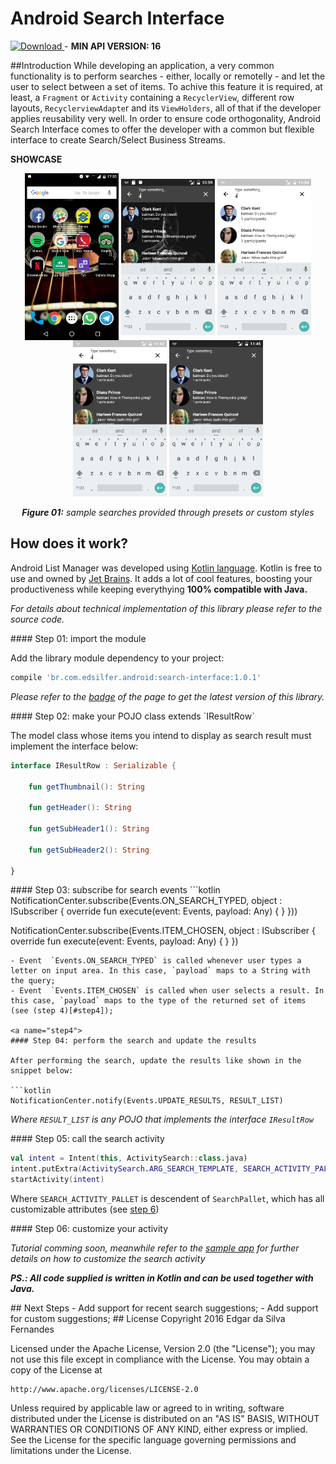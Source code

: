 # Android Search Interface

<a name="version"></a>[ ![Download](https://api.bintray.com/packages/edsilfer/maven/search-interface/images/download.svg) ](https://bintray.com/edsilfer/maven/search-interface/_latestVersion) - **MIN API VERSION: 16**

##Introduction
While developing an application, a very common functionality is to perform searches - either, locally or remotelly - and let the user to select between a set of items. To achive this feature it is required, at least, a `Fragment` or `Activity` containing a `RecyclerView`, different row layouts, `RecyclerviewAdapte`r and its `ViewHolders`, all of that if the developer applies reusability very well. In order to ensure code orthogonality, Android Search Interface comes to offer the developer with a common but flexible interface to create Search/Select Business Streams.

<a name="showcase"></a>**SHOWCASE**

<p align="center">
  <img src="art/showcase.gif" align="center" width=150>
  <img src="art/ss_sample_01.png" align="center" width=150>
  <img src="art/ss_template_01_circle_result_row.png" align="center" width=150>
  <img src="art/ss_template_02_circle_result_row.png" align="center" width=150>
  <img src="art/ss_template_03_circle_result_row.png" align="center" width=150>
  <br /><br />
  <i><b>Figure 01:</b> sample searches provided through presets or custom styles</i>
</p>

## How does it work?
Android List Manager was developed using [Kotlin language](https://kotlinlang.org/). Kotlin is free to use and owned by [Jet Brains](https://www.jetbrains.com/). It adds a lot of cool features, boosting your productiveness while keeping everythying **100% compatible with Java.** 

_For details about technical implementation of this library please refer to the source code._

<a name="step1">
#### Step 01: import the module

Add the library module dependency to your project:
```groovy
compile 'br.com.edsilfer.android:search-interface:1.0.1'
```

_Please refer to the [badge](#version) of the page to get the latest version of this library._

<a name="step2">
#### Step 02: make your POJO class extends `IResultRow`

The model class whose items you intend to display as search result must implement the interface below:

```kotlin
interface IResultRow : Serializable {

    fun getThumbnail(): String

    fun getHeader(): String

    fun getSubHeader1(): String

    fun getSubHeader2(): String

}

```

<a name="step3">
#### Step 03: subscribe for search events
```kotlin
 NotificationCenter.subscribe(Events.ON_SEARCH_TYPED, object : ISubscriber {
            override fun execute(event: Events, payload: Any) {
            }
        }))

 NotificationCenter.subscribe(Events.ITEM_CHOSEN, object : ISubscriber {
            override fun execute(event: Events, payload: Any) {
            }
        })
```
- Event  `Events.ON_SEARCH_TYPED` is called whenever user types a letter on input area. In this case, `payload` maps to a String with the query;
- Event  `Events.ITEM_CHOSEN` is called when user selects a result. In this case, `payload` maps to the type of the returned set of items (see (step 4)[#step4]);

<a name="step4">
#### Step 04: perform the search and update the results

After performing the search, update the results like shown in the snippet below:

```kotlin
NotificationCenter.notify(Events.UPDATE_RESULTS, RESULT_LIST)
```
_Where `RESULT_LIST` is any POJO that implements the interface `IResultRow`_

<a name="step5">
#### Step 05: call the search activity

```kotlin
val intent = Intent(this, ActivitySearch::class.java)
intent.putExtra(ActivitySearch.ARG_SEARCH_TEMPLATE, SEARCH_ACTIVITY_PALLET)
startActivity(intent)
```
Where `SEARCH_ACTIVITY_PALLET` is descendent of `SearchPallet`, which has all customizable attributes (see [step 6](#step6))

<a name="step6">
#### Step 06: customize your activity

_Tutorial comming soon, meanwhile refer to the [sample app](https://github.com/edsilfer/android-search-interface/blob/master/app/src/main/java/br/com/edsilfer/android/sinterface/demo/presenter/Sample01.kt) for further details on how to customize the search activity_

_**PS.: All code supplied is written in Kotlin and can be used together with Java.**_

<a name="next-steps">
## Next Steps
- Add support for recent search suggestions;
- Add support for custom suggestions;

<a name="license">
## License
Copyright 2016 Edgar da Silva Fernandes

Licensed under the Apache License, Version 2.0 (the "License");
you may not use this file except in compliance with the License.
You may obtain a copy of the License at

    http://www.apache.org/licenses/LICENSE-2.0

Unless required by applicable law or agreed to in writing, software
distributed under the License is distributed on an "AS IS" BASIS,
WITHOUT WARRANTIES OR CONDITIONS OF ANY KIND, either express or implied.
See the License for the specific language governing permissions and
limitations under the License.
